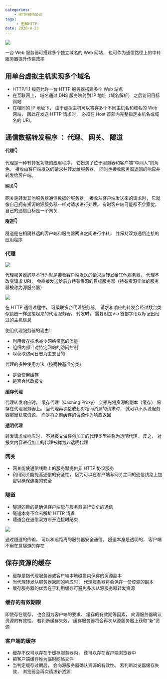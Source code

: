 ```yaml
---
categories:
    - HTTP网络协议
tags:
	 - 图解HTTP
date: 2020-8-23
---
```


![](https://s1.ax1x.com/2020/08/23/d0q5dI.png)

一台 Web 服务器可搭建多个独立域名的 Web 网站， 也可作为通信路径上的中转服务器提升传输效率

## 用单台虚拟主机实现多个域名

* HTTP/1.1 规范允许一台 HTTP 服务器搭建多个 Web 站点
* 在互联网上， 域名通过 DNS 服务映射到 IP 地址（域名解析） 之后访问目标网站
* 在相同的 IP 地址下， 由于虚拟主机可以寄存多个不同主机名和域名的 Web 网站， 因此在发送 HTTP 请求时， 必须在 Host 首部内完整指定主机名或域名的 URI。



## 通信数据转发程序 ： 代理、 网关、 隧道

**代理👇**

代理是一种有转发功能的应用程序， 它扮演了位于服务器和客户端“中间人”的角色， 接收由客户端发送的请求并转发给服务器， 同时也接收服务器返回的响应并转发给客户端。

**网关👇**

网关是转发其他服务器通信数据的服务器， 接收从客户端发送来的请求时， 它就像自己拥有资源的源服务器一样对请求进行处理。 有时客户端可能都不会察觉， 自己的通信目标是一个网关

**隧道👇**

隧道是在相隔甚远的客户端和服务器两者之间进行中转， 并保持双方通信连接的应用程序



### 代理

![](https://s1.ax1x.com/2020/08/23/d0H6Tx.png)

代理服务器的基本行为就是接收客户端发送的请求后转发给其他服务器。 代理不改变请求 URI， 会直接发送给前方持有资源的目标服务器（持有资源实体的服务器被称为源服务器）



![](https://s1.ax1x.com/2020/08/23/d0HDX9.png)

在 HTTP 通信过程中， 可级联多台代理服务器。 请求和响应的转发会经过数台类似锁链一样连接起来的代理服务器。 转发时， 需要附加Via 首部字段以标记出经过的主机信息



使用代理服务器的理由：

* 利用缓存技术减少网络带宽的流量
* 组织内部针对特定网站的访问控制
* 以获取访问日志为主要目的



代理的多种使用方法（按两种基准分类）

* 是否使用缓存
* 是否会修改报文



**缓存代理**

代理转发响应时， 缓存代理（Caching Proxy） 会预先将资源的副本（缓存） 保存在代理服务器上。
当代理再次接收到对相同资源的请求时， 就可以不从源服务器那里获取资源， 而是将之前缓存的资源作为响应返回



**透明代理**

转发请求或响应时， 不对报文做任何加工的代理类型被称为透明代理 。反之， 对报文内容进行加工的代理被称为非透明代理



### 网关

* 网关能使通信线路上的服务器提供非 HTTP 协议服务
* 利用网关能提高通信的安全性， 因为可以在客户端与网关之间的通信线路上加密以确保连接的安全



### 隧道

* 隧道的目的是确保客户端能与服务器进行安全的通信
* 隧道本身不会去解析 HTTP 请求
* 隧道会在通信双方断开连接时结束

![](https://s1.ax1x.com/2020/08/23/d0HsmR.png)



通过隧道的传输， 可以和远距离的服务器安全通信。 隧道本身是透明的， 客户端不用在意隧道的存在



## 保存资源的缓存

* 缓存是指代理服务器或客户端本地磁盘内保存的资源副本
* 当代理转发从服务器返回的响应时， 代理服务器将会保存一份资源的副本
* 缓存服务器的优势在于利用缓存可避免多次从源服务器转发资源



### 缓存的有效期限

即使存在缓存， 也会因为客户端的要求、 缓存的有效期等因素， 向源服务器确认资源的有效性。 若判断缓存失效， 缓存服务器将会再次从源服务器上获取“新”资源



### 客户端的缓存

* 缓存不仅可以存在于缓存服务器内， 还可以存在客户端浏览器中
* 把客户端缓存称为临时网络文件
* 当判定缓存过期后， 会向源服务器确认资源的有效性。 若判断浏览器缓存失效， 浏览器会再次请求新资源

